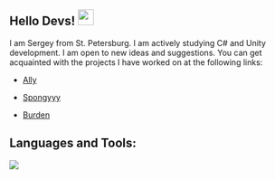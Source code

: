 <h2 align="left">
 Hello Devs!
  <img src="https://media.giphy.com/media/hvRJCLFzcasrR4ia7z/giphy.gif" width="28">
</h2>

I am Sergey from St. Petersburg. I am actively studying C# and Unity development. I am open to new ideas and suggestions. You can get acquainted with the projects I have worked on at the following links:

+ [Ally](https://turbolaser.itch.io/ally)
+ [Spongyyy](https://turbolaser.itch.io/spongyyy)
+ [Burden](https://turbolaser.itch.io/burden)

  <!-- ### Languages and Tools: -->
<h2 align="left">Languages and Tools:</h2>
<p align="left">
  <a href="https://skillicons.dev">
    <img src="https://skillicons.dev/icons?i=cs,unity,linux,cpp" /></a>
  </p>
